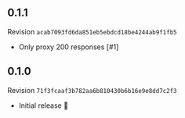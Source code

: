 ## 0.1.1
Revision `acab7093fd6da851eb5ebdcd18be4244ab9f1fb5`
- Only proxy 200 responses [#1]

## 0.1.0
Revision `71f3fcaaf3b782aa6b810430b6b16e9e8dd7c2f3`

- Initial release :star2:
